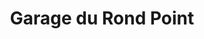 ---
title: "Garage du Rond Point"
url: /oissel/garage-du-rond-point/
shop: réparation de voitures
---